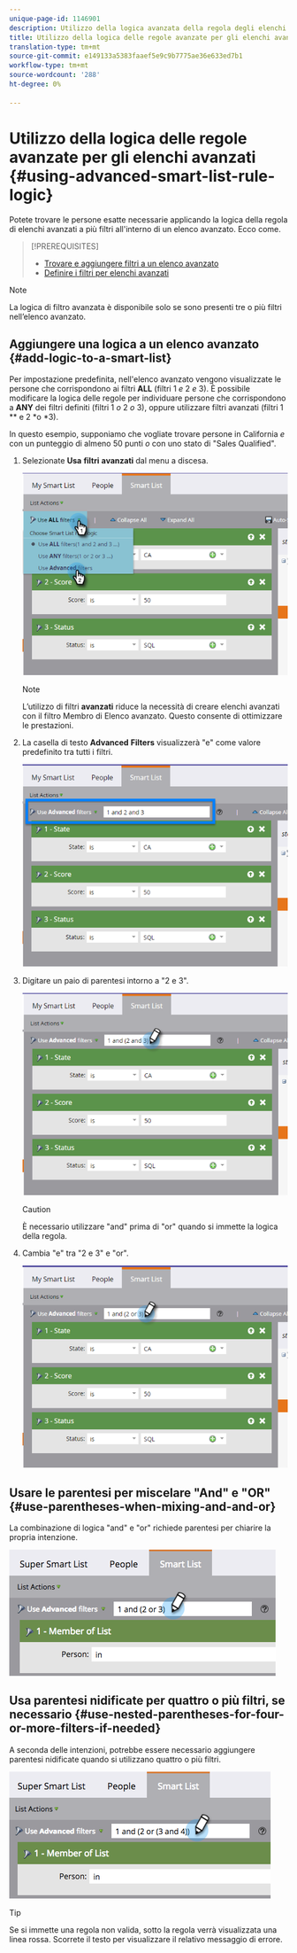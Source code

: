 ```yaml
---
unique-page-id: 1146901
description: Utilizzo della logica avanzata della regola degli elenchi avanzati - Documenti Marketo - Documentazione del prodotto
title: Utilizzo della logica delle regole avanzate per gli elenchi avanzati
translation-type: tm+mt
source-git-commit: e149133a5383faaef5e9c9b7775ae36e633ed7b1
workflow-type: tm+mt
source-wordcount: '288'
ht-degree: 0%

---
```



# Utilizzo della logica delle regole avanzate per gli elenchi avanzati {#using-advanced-smart-list-rule-logic}

Potete trovare le persone esatte necessarie applicando la logica della regola di elenchi avanzati a più filtri all&#39;interno di un elenco avanzato. Ecco come.

>[!PREREQUISITES]
>
>* [Trovare e aggiungere filtri a un elenco avanzato](../../../../product-docs/core-marketo-concepts/smart-lists-and-static-lists/creating-a-smart-list/find-and-add-filters-to-a-smart-list.md)
>* [Definire i filtri per elenchi avanzati](../../../../product-docs/core-marketo-concepts/smart-lists-and-static-lists/creating-a-smart-list/define-smart-list-filters.md)

>



>[!NOTE]
>
>La logica di filtro avanzata è disponibile solo se sono presenti tre o più filtri nell’elenco avanzato.

## Aggiungere una logica a un elenco avanzato {#add-logic-to-a-smart-list}

Per impostazione predefinita, nell&#39;elenco avanzato vengono visualizzate le persone che corrispondono ai filtri **ALL** (filtri 1 *e* 2 *e* 3). È possibile modificare la logica delle regole per individuare persone che corrispondono a **ANY** dei filtri definiti (filtri 1 *o* 2 *o* 3), oppure utilizzare filtri avanzati (filtri 1 ** e 2 *o *3).

In questo esempio, supponiamo che vogliate trovare persone in California *e* con un punteggio di almeno 50 punti *o* con uno stato di &quot;Sales Qualified&quot;.

1. Selezionate **Usa** **filtri** **avanzati** dal menu a discesa.

   ![](assets/one.png)

   >[!NOTE]
   >
   >L’utilizzo di filtri **avanzati** riduce la necessità di creare elenchi avanzati con il filtro Membro di Elenco avanzato. Questo consente di ottimizzare le prestazioni.

1. La casella di testo **Advanced** **Filters** visualizzerà &quot;e&quot; come valore predefinito tra tutti i filtri.

   ![](assets/two-2.png)

1. Digitare un paio di parentesi intorno a &quot;2 e 3&quot;.

   ![](assets/three-2.png)

   >[!CAUTION]
   >
   >È necessario utilizzare &quot;and&quot; prima di &quot;or&quot; quando si immette la logica della regola.

1. Cambia &quot;e&quot; tra &quot;2 e 3&quot; e &quot;or&quot;.

   ![](assets/four-1.png)

## Usare le parentesi per miscelare &quot;And&quot; e &quot;OR&quot; {#use-parentheses-when-mixing-and-and-or}

La combinazione di logica &quot;and&quot; e &quot;or&quot; richiede parentesi per chiarire la propria intenzione.

![](assets/advancedfilters-parent.png)

## Usa parentesi nidificate per quattro o più filtri, se necessario {#use-nested-parentheses-for-four-or-more-filters-if-needed}

A seconda delle intenzioni, potrebbe essere necessario aggiungere parentesi nidificate quando si utilizzano quattro o più filtri.

![](assets/advancedfilters-nested.png)

>[!TIP]
>
>Se si immette una regola non valida, sotto la regola verrà visualizzata una linea rossa. Scorrete il testo per visualizzare il relativo messaggio di errore.

